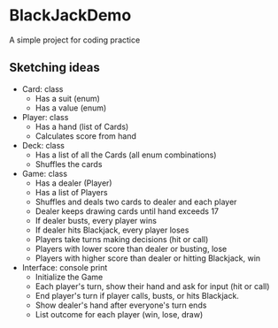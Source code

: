 # BlackJackDemo
A simple project for coding practice

## Sketching ideas
- Card: class
  - Has a suit (enum)
  - Has a value (enum)
- Player: class
  - Has a hand (list of Cards)
  - Calculates score from hand
- Deck: class
  - Has a list of all the Cards (all enum combinations)
  - Shuffles the cards
- Game: class
  - Has a dealer (Player)
  - Has a list of Players
  - Shuffles and deals two cards to dealer and each player
  - Dealer keeps drawing cards until hand exceeds 17
  - If dealer busts, every player wins
  - If dealer hits Blackjack, every player loses
  - Players take turns making decisions (hit or call)
  - Players with lower score than dealer or busting, lose
  - Players with higher score than dealer or hitting Blackjack, win
- Interface: console print
  - Initialize the Game
  - Each player's turn, show their hand and ask for input (hit or call)
  - End player's turn if player calls, busts, or hits Blackjack.
  - Show dealer's hand after everyone's turn ends
  - List outcome for each player (win, lose, draw)
